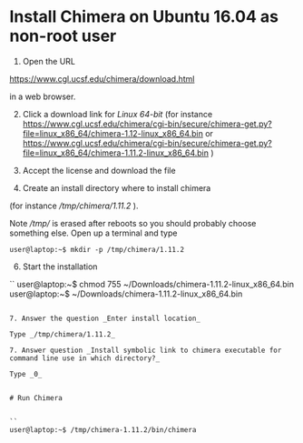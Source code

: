 # Install Chimera on Ubuntu 16.04 as non-root user

1. Open the URL

https://www.cgl.ucsf.edu/chimera/download.html

in a web browser.

2. Click a download link for _Linux 64-bit_ (for instance https://www.cgl.ucsf.edu/chimera/cgi-bin/secure/chimera-get.py?file=linux_x86_64/chimera-1.12-linux_x86_64.bin
or https://www.cgl.ucsf.edu/chimera/cgi-bin/secure/chimera-get.py?file=linux_x86_64/chimera-1.11.2-linux_x86_64.bin )

3. Accept the license and download the file

5. Create an install directory where to install chimera 

(for instance _/tmp/chimera/1.11.2_ ).

Note _/tmp/_ is erased after reboots so you should probably choose something else.
Open up a terminal and type

```
user@laptop:~$ mkdir -p /tmp/chimera/1.11.2
```

6. Start the installation

``
user@laptop:~$ chmod 755 ~/Downloads/chimera-1.11.2-linux_x86_64.bin
user@laptop:~$ ~/Downloads/chimera-1.11.2-linux_x86_64.bin
```

7. Answer the question _Enter install location_

Type _/tmp/chimera/1.11.2_

7. Answer question _Install symbolic link to chimera executable for command line use in which directory?_

Type _0_


# Run Chimera


``
user@laptop:~$ /tmp/chimera-1.11.2/bin/chimera
```
